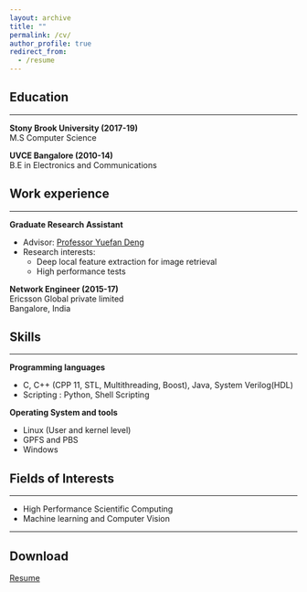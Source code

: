 ```yaml
---
layout: archive
title: ""
permalink: /cv/
author_profile: true
redirect_from:
  - /resume
---
```



## Education
------  
<b>Stony Brook University (2017-19)</b>  
M.S Computer Science  

<b>UVCE Bangalore (2010-14)</b>  
B.E in Electronics and Communications <br/>


## Work experience
-----
<b>Graduate Research Assistant</b>  
- Advisor: <span style="color:blue"><a href='https://www.stonybrook.edu/commcms/ams/people/_faculty_profiles/deng'>Professor Yuefan Deng</a></span>  
- Research interests:
   * Deep local feature extraction for image retrieval
   * High performance tests  

<b>Network Engineer (2015-17)</b>  
Ericsson Global private limited  
Bangalore, India<br/>


## Skills
-----
<b>Programming languages</b>  
* C, C++ (CPP 11, STL, Multithreading, Boost), Java, System Verilog(HDL)
* Scripting : Python, Shell Scripting  

<b>Operating System and tools</b>  
* Linux (User and kernel level)
* GPFS and PBS
* Windows<br/>

## Fields of Interests
-----
* High Performance Scientific Computing
* Machine learning and Computer Vision

-----
## Download

<span style="color:blue"><a href='http://www.karthik4293.me/files/Resume.pdf' target='_blank'>Resume</a></span>  
